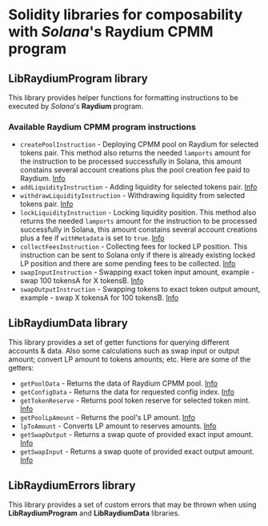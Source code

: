 # Solidity libraries for composability with _Solana_'s Raydium CPMM program

## LibRaydiumProgram library
This library provides helper functions for formatting instructions to be executed by _Solana_'s **Raydium** 
program.

### Available Raydium CPMM program instructions
* `createPoolInstruction` - Deploying CPMM pool on Raydium for selected tokens pair. This method also returns the needed `lamports` amount for the instruction to be processed successfully in Solana, this amount constains several account creations plus the pool creation fee paid to Raydium. [Info](LibRaydiumProgram.sol#L30)
* `addLiquidityInstruction` - Adding liquidity for selected tokens pair. [Info](LibRaydiumProgram.sol#L152)
* `withdrawLiquidityInstruction` - Withdrawing liquidity from selected tokens pair. [Info](LibRaydiumProgram.sol#L246)
* `lockLiquidityInstruction` - Locking liquidity position. This method also returns the needed `lamports` amount for the instruction to be processed successfully in Solana, this amount constains several account creations plus a fee if `withMetadata` is set to `true`. [Info](LibRaydiumProgram.sol#L331)
* `collectFeesInstruction` - Collecting fees for locked LP position. This instruction can be sent to Solana only if there is already existing locked LP position and there are some pending fees to be collected. [Info](LibRaydiumProgram.sol#L460)
* `swapInputInstruction` - Swapping exact token input amount, example - swap 100 tokensA for X tokensB. [Info](LibRaydiumProgram.sol#L559)
* `swapOutputInstruction` - Swapping tokens to exact token output amount, example - swap X tokensA for 100 tokensB. [Info](LibRaydiumProgram.sol#L605)

## LibRaydiumData library
This library provides a set of getter functions for querying different accounts & data. Also some calculations such as swap input or output amount; convert LP amount to tokens amounts; etc. Here are some of the getters:
* `getPoolData` - Returns the data of Raydium CPMM pool. [Info](LibRaydiumData.sol#L150)
* `getConfigData` - Returns the data for requested config index. [Info](LibRaydiumData.sol#L173)
* `getTokenReserve` - Returns pool token reserve for selected token mint. [Info](LibRaydiumData.sol#L194)
* `getPoolLpAmount` - Returns the pool's LP amount. [Info](LibRaydiumData.sol#L199)
* `lpToAmount` - Converts LP amount to reserves amounts. [Info](LibRaydiumData.sol#L204)
* `getSwapOutput` - Returns a swap quote of provided exact input amount. [Info](LibRaydiumData.sol#L224)
* `getSwapInput` - Returns a swap quote of provided exact output amount. [Info](LibRaydiumData.sol#L240)


## LibRaydiumErrors library
This library provides a set of custom errors that may be thrown when using **LibRaydiumProgram** and **LibRaydiumData** 
libraries.
